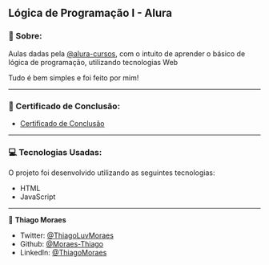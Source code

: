 ## Lógica de Programação I - Alura

### 📖 Sobre:

Aulas dadas pela [@alura-cursos](https://github.com/alura-cursos), com o intuito de aprender o básico de lógica de programação, utilizando tecnologias Web

Tudo é bem simples e foi feito por mim!

---

### 📄 Certificado de Conclusão:

- [Certificado de Conclusão](https://cursos.alura.com.br/certificate/163fdc1c-6940-47c4-9c6b-b95633d0cf08)

--- 

### 💻 Tecnologias Usadas:

O projeto foi desenvolvido utilizando as seguintes tecnologias:

- HTML
- JavaScript

---

👤 **Thiago Moraes**

* Twitter: [@ThiagoLuvMoraes](https://twitter.com/ThiagoLuvMoraes)
* Github: [@Moraes-Thiago](https://github.com/moraes-thiago)
* LinkedIn: [@ThiagoMoraes](https://www.linkedin.com/in/thiago-moraes-b6961a1a9/)
